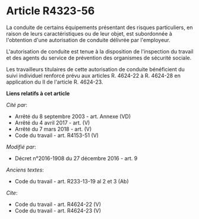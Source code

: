 # Article R4323-56

La conduite de certains équipements présentant des risques particuliers, en raison de leurs caractéristiques ou de leur
objet, est subordonnée à l'obtention d'une autorisation de conduite délivrée par l'employeur. 

L'autorisation de conduite est tenue à la disposition de l'inspection du travail et des agents du service de prévention des
organismes de sécurité sociale. 

Les travailleurs titulaires de cette autorisation de conduite bénéficient du suivi individuel renforcé prévu aux articles R.
4624-22 à R. 4624-28 en application du II de l'article R. 4624-23.

**Liens relatifs à cet article**

_Cité par_:

  - Arrêté du 8 septembre 2003 - art. Annexe (VD)
  - Arrêté du 4 avril 2017 - art. (V)
  - Arrêté du 7 mars 2018 - art. (V)
  - Code du travail - art. R4153-51 (V)

_Modifié par_:

  - Décret n°2016-1908 du 27 décembre 2016 - art. 9

_Anciens textes_:

  - Code du travail - art. R233-13-19 al 2 et 3 (Ab)

_Cite_:

  - Code du travail - art. R4624-22 (V)
  - Code du travail - art. R4624-23 (V)
